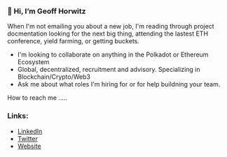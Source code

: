 ###  👋 Hi, I’m Geoff Horwitz 

When I'm not emailing you about a new job, I'm reading through project docmentation looking for the next big thing, attending the lastest ETH conference, yield farming, or getting buckets.

- I'm looking to collaborate on anything in the Polkadot or Ethereum Ecosystem 
- Global, decentralized, recruitment and advisory. Specializing in Blockchain/Crypto/Web3
- Ask me about what roles I'm hiring for or for help buildning your team.

How to reach me .....

### Links:
- [LinkedIn](https://www.linkedin.com/in/geoffrey-horwitz-813033170/)
- [Twitter](https://twitter.com/GeoffreyHorwitz)
- [Website](https://wwww.layer2talent.com/)
